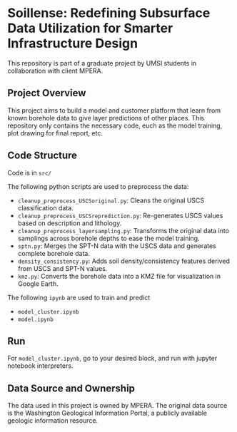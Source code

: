 # Soillense: Redefining Subsurface Data Utilization for Smarter Infrastructure Design

This repository is part of a graduate project by UMSI students in collaboration with client MPERA.

## Project Overview

This project aims to build a model and customer platform that learn from known borehole data to give layer predictions of other places. This repository only contains the necessary code, euch as the model training, plot drawing for final report, etc.

## Code Structure

Code is in `src/`

The following python scripts are used to preprocess the data:

- `cleanup_preprocess_USCSoriginal.py`: Cleans the original USCS classification data.
- `cleanup_preprocess_USCSreprediction.py`: Re-generates USCS values based on description and lithology.
- `cleanup_preprocess_layersampling.py`: Transforms the original data into samplings across borehole depths to ease the model training.
- `sptn.py`: Merges the SPT-N data with the USCS data and generates complete borehole data.
- `density_consistency.py`: Adds soil density/consistency features derived from USCS and SPT-N values.
- `kmz.py`: Converts the borehole data into a KMZ file for visualization in Google Earth.
  
The following `ipynb` are used to train and predict

- `model_cluster.ipynb`
- `model.ipynb`

## Run

For `model_cluster.ipynb`, go to your desired block, and run with jupyter notebook interpreters.

## Data Source and Ownership

The data used in this project is owned by MPERA. The original data source is the Washington Geological Information Portal, a publicly available geologic information resource.

<!-- Processed datasets are not directly included but can all be generated by the included code. -->
